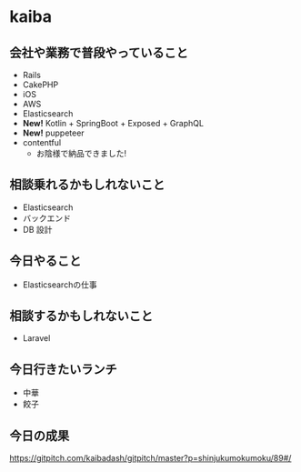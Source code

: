 # kaiba

## 会社や業務で普段やっていること

- Rails
- CakePHP
- iOS
- AWS
- Elasticsearch
- **New!** Kotlin + SpringBoot + Exposed + GraphQL
- **New!** puppeteer
- contentful
  - お陰様で納品できました!

## 相談乗れるかもしれないこと

- Elasticsearch
- バックエンド
- DB 設計

## 今日やること

- Elasticsearchの仕事

## 相談するかもしれないこと

- Laravel

## 今日行きたいランチ

- 中華
- 餃子

## 今日の成果

https://gitpitch.com/kaibadash/gitpitch/master?p=shinjukumokumoku/89#/
